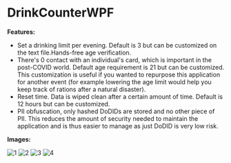 # DrinkCounterWPF

**Features:**

- Set a drinking limit per evening. Default is 3 but can be customized on the text file.Hands-free age verification. 
- There's 0 contact with an individual's card, which is important in the post-COVID world. Default age requirement is 21 but can be customized. This customization is useful if you wanted to repurpose this application for another event (for example lowering the age limit would help you keep track of rations after a natural disaster).
- Reset time. Data is wiped clean after a certain amount of time. Default is 12 hours but can be customized.
- PII obfuscation, only hashed DoDIDs are stored and no other piece of PII. This reduces the amount of security needed to maintain the application and is thus easier to manage as just DoDID is very low risk.

**Images:**

![1](https://i.imgur.com/HbFdOXh.png) ![2](https://i.imgur.com/l4yQnRK.png) 
![3](https://i.imgur.com/nCHQZuU.png) ![4](https://i.imgur.com/zeXvQJU.png) 
